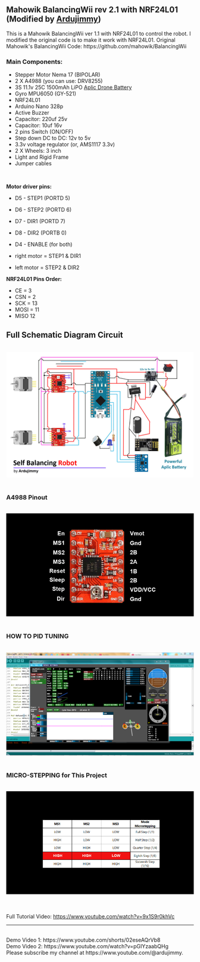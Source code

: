 

<h2>Mahowik BalancingWii rev 2.1 with NRF24L01 (Modified by <a href="https://www.youtube.com/@ardujimmy" target="_blank">Ardujimmy</a>)</h2>


<p>This is a Mahowik BalancingWii ver 1.1 with NRF24L01 to control the robot. I modified the original code is to make it work with NRF24L01. Original Mahowik's BalancingWii Code: https://github.com/mahowik/BalancingWii</p>

<h3>Main Components:</h3>
<ul>
 <li>Stepper Motor Nema 17 (BIPOLAR)</li>
 <li>2 X A4988 (you can use: DRV8255)</li>
 <li>3S 11.1v 25C 1500mAh LiPO <a href="https://www.aplic-battery.com/p/drone-battery-aplic-battery-products.html" title="Best Leading Drone Battery Manufacturer in China" taret="_blank">Aplic Drone Battery</a></li>
 <li>Gyro MPU6050 (GY-521)</li>
 <li>NRF24L01</li>
 <li>Arduino Nano 328p</li>
 <li>Active Buzzer</li>
 <li>Capacitor: 220uf 25v</li>
 <li>Capacitor: 10uf 16v</li>
 <li>2 pins Switch (ON/OFF)</li>
 <li>Step down DC to DC: 12v to 5v</li>
 <li>3.3v voltage regulator (or, AMS1117 3.3v)</li>
 <li>2 X Wheels: 3 inch</li>
 <li>Light and Rigid Frame</li>
 <li>Jumper cables</li>

</ul>

<br />
<p><b>Motor driver pins:</b></p>

- D5 - STEP1 (PORTD 5)
- D6 - STEP2 (PORTD 6)
- D7 - DIR1 (PORTD 7)
- D8 - DIR2 (PORTB 0)
- D4 - ENABLE (for both)

- right motor = STEP1 & DIR1
- left motor  = STEP2 & DIR2

<p><b>NRF24L01 Pins Order:</b></p>

- CE = 3
- CSN = 2
- SCK = 13
- MOSI = 11
- MISO 12

<h2>Full Schematic Diagram Circuit</h2>
<br /><img src="https://github.com/ArduJimmy/Mahowik_BalancingWii_With_NRF24L01/blob/main/self-balancing-robot-schematic-diagram-circuit.jpg" alt="self balancing robot, ardujimmy balancing robot, mahowik balancingwii" title="Full Schematic Diagram Circuit"/>
<br /><br />

<h3>A4988 Pinout</h3>
<br /><img src="https://github.com/ArduJimmy/Mahowik_BalancingWii_With_NRF24L01/blob/main/A4988-Pinout.jpg" alt="self balancing robot, ardujimmy balancing robot, mahowik balancingwii" title="A4988 Pinout"/>
<br /><br />

<h3>HOW TO PID TUNING</h3>
<br /><img src="https://github.com/ArduJimmy/Mahowik_BalancingWii_With_NRF24L01/blob/main/PID_Tuning_BalancingWii.PNG" alt="self balancing robot, ardujimmy balancing robot, mahowik balancingwii" title="HOW TO PID TUNING"/>
<br /><br />

<h3>MICRO-STEPPING for This Project</h3>
<br /><img src="https://github.com/ArduJimmy/Mahowik_BalancingWii_With_NRF24L01/blob/main/micro-stepping.jpg" alt="self balancing robot, ardujimmy balancing robot, mahowik balancingwii" title="MICRO-STEPPING for This Project"/>
<br /><br />

<br />Full Tutorial Video: https://www.youtube.com/watch?v=9x1S9r0khVc<br />

--------------------
<br />
Demo Video 1: https://www.youtube.com/shorts/02eseAQrVb8 <br />
Demo Video 2: https://www.youtube.com/watch?v=pGIYzaabQHg <br />
Please subscribe my channel at https://www.youtube.com/@ardujimmy.

